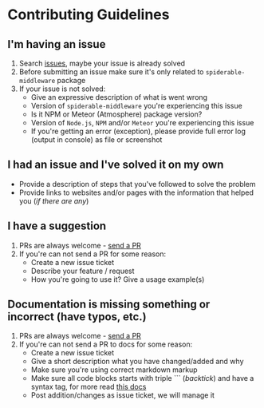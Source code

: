 # Contributing Guidelines

## I'm having an issue

  1. Search [issues](https://github.com/VeliovGroup/spiderable-middleware/issues), maybe your issue is already solved
  2. Before submitting an issue make sure it's only related to `spiderable-middleware` package
  3. If your issue is not solved:
      - Give an expressive description of what is went wrong
      - Version of `spiderable-middleware` you're experiencing this issue
      - Is it NPM or Meteor (Atmosphere) package version?
      - Version of `Node.js`, `NPM` and/or `Meteor` you're experiencing this issue
      - If you're getting an error (exception), please provide full error log (output in console) as file or screenshot

## I had an issue and I've solved it on my own

  - Provide a description of steps that you've followed to solve the problem
  - Provide links to websites and/or pages with the information that helped you (*if there are any*)

## I have a suggestion

  1. PRs are always welcome - [send a PR](https://github.com/VeliovGroup/spiderable-middleware/compare)
  2. If you're can not send a PR for some reason:
      - Create a new issue ticket
      - Describe your feature / request
      - How you're going to use it? Give a usage example(s)

## Documentation is missing something or incorrect (have typos, etc.)

  1. PRs are always welcome - [send a PR](https://github.com/VeliovGroup/spiderable-middleware/compare)
  2. If you're can not send a PR to docs for some reason:
      - Create a new issue ticket
      - Give a short description what you have changed/added and why
      - Make sure you're using correct markdown markup
      - Make sure all code blocks starts with triple ``` (*backtick*) and have a syntax tag, for more read [this docs](https://help.github.com/articles/creating-and-highlighting-code-blocks/#syntax-highlighting)
      - Post addition/changes as issue ticket, we will manage it
